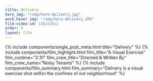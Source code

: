 ```yaml
---
title: Delivery
hero_img: "/img/hero-delivery.jpg"
work_hover_img: "/img/hero-delivery.JPG"
film-video-id: 136211011
order: 5
layout: film
---
```


<div class="single_post_wrapper noisyfilms_wrapper">
	{% 	include components/single_post_meta.html
		title="Delivery"
	%}
	{% 	include components/film_highlight.html
		film_title="A Visual Exercise"
		film_runtime="2:31"
		film_crew_title="Directed &amp; Written By"
		film_crew_name="Noisy Tenants"
	%}
	{%	include components/film_summary.html
		film_summary="Delivery is a visual exercise shot within the confines of out neighborhood"
	%}
</div>
